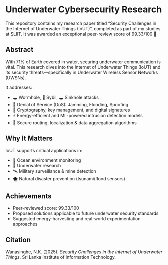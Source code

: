 # Underwater Cybersecurity Research 

This repository contains my research paper titled “Security Challenges in the Internet of Underwater Things (IoUT)”, completed as part of my studies at SLIIT. It was awarded an exceptional peer-review score of 99.33/100 🌟

## Abstract

With 71% of Earth covered in water, securing underwater communication is vital. This research dives into the Internet of Underwater Things (IoUT) and its security threats—specifically in Underwater Wireless Sensor Networks (UWSNs). 

It addresses:

- 🕳️ Wormhole, 👤 Sybil, 🕳️ Sinkhole attacks  
- 🚫 Denial of Service (DoS): Jamming, Flooding, Spoofing  
- 🔐 Cryptography, key management, and digital signatures  
- ⚡ Energy-efficient and ML-powered intrusion detection models  
- 📡 Secure routing, localization & data aggregation algorithms

## Why It Matters

IoUT supports critical applications in:
- 🌊 Ocean environment monitoring
- 🧪 Underwater research
- 🛰️ Military surveillance & mine detection
- 🌪️ Natural disaster prevention (tsunami/flood sensors)

## Achievements

- Peer-reviewed score: 99.33/100
- Proposed solutions applicable to future underwater security standards
- Suggested energy-harvesting and real-world experimentation approaches

## Citation

Wanasinghe, N.K. (2025). *Security Challenges in the Internet of Underwater Things*. Sri Lanka Institute of Information Technology.

